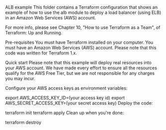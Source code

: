 ALB example
This folder contains a Terraform configuration that shows an example of how to use the alb module to deploy a load balancer (using ELB) in an Amazon Web Services (AWS) account.

For more info, please see Chapter 10, "How to use Terraform as a Team", of Terraform: Up and Running.

Pre-requisites
You must have Terraform installed on your computer.
You must have an Amazon Web Services (AWS) account.
Please note that this code was written for Terraform 1.x.

Quick start
Please note that this example will deploy real resources into your AWS account. We have made every effort to ensure all the resources qualify for the AWS Free Tier, but we are not responsible for any charges you may incur.

Configure your AWS access keys as environment variables:

export AWS_ACCESS_KEY_ID=(your access key id)
export AWS_SECRET_ACCESS_KEY=(your secret access key)
Deploy the code:

terraform init
terraform apply
Clean up when you're done:

terraform destroy